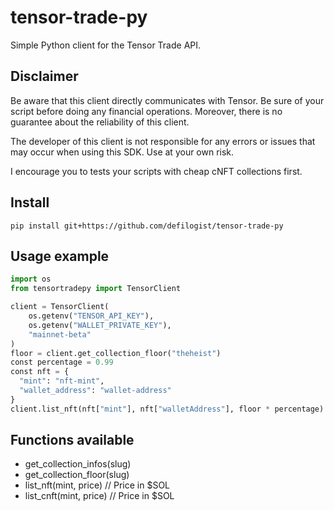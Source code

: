 # tensor-trade-py

Simple Python client for the Tensor Trade API.

## Disclaimer

Be aware that this client directly communicates with Tensor. Be sure of your
script before doing any financial operations. Moreover, there is no guarantee
about the reliability of this client.

The developer of this client is not responsible for any errors or issues that
may occur when using this SDK. Use at your own risk.

I encourage you to tests your scripts with cheap cNFT collections first.


## Install

```
pip install git+https://github.com/defilogist/tensor-trade-py
```

## Usage example

```python
import os
from tensortradepy import TensorClient

client = TensorClient(
    os.getenv("TENSOR_API_KEY"),
    os.getenv("WALLET_PRIVATE_KEY"),
    "mainnet-beta"
)
floor = client.get_collection_floor("theheist")
const percentage = 0.99
const nft = {
  "mint": "nft-mint",
  "wallet_address": "wallet-address"
}
client.list_nft(nft["mint"], nft["walletAddress"], floor * percentage)
```

## Functions available

* get\_collection\_infos(slug)
* get\_collection\_floor(slug)
* list\_nft(mint, price) // Price in $SOL
* list\_cnft(mint, price) // Price in $SOL

